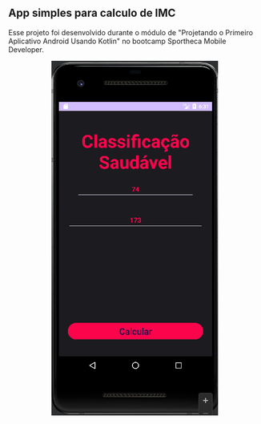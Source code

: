 ## App simples para calculo de IMC
Esse projeto foi desenvolvido durante o módulo de "Projetando o Primeiro Aplicativo Android Usando Kotlin" no bootcamp Sportheca Mobile Developer.

<p align="center">
  <img src="./assets-github/application.png" alt="DIO" tittle="Application">
</p>





